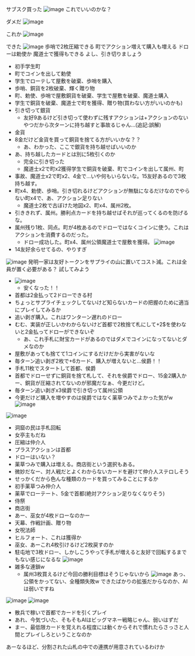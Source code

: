 
サブスク買った
![image](https://gyazo.com/03129c9ffe579f27553b2f827642a94a/thumb/1000)
これでいいのかな？

ダメだ
![image](https://gyazo.com/6da2bb268e9a55d042fd04de56c3c865/thumb/1000)

これか
![image](https://gyazo.com/ef6f5c69e717325c7ad014d6808eb0c6/thumb/1000)

できた
![image](https://gyazo.com/2b17a69b370153f3209c82da44329853/thumb/1000)
歩哨で2枚圧縮できる
町でアクション増えて購入も増える
ドローは勅使か
魔道士で獲得もできる
よし、引き切りましょう
- 初手学生町
- 町でコインを出して勅使
- 学生でローテして屋敷を破棄、歩哨を購入
- 歩哨、銅貨を2枚破棄、輝く贈り物
- 町、勅使、歩哨で屋敷銅貨を破棄、学生で屋敷を破棄、魔道士購入
- 学生で銅貨を破棄、魔道士で町を獲得、贈り物(買わない方がいいのかも)
- 引き切って銀貨
    - 友好9あるけど引き切って使わずに残すアクションは+アクションのないやつだから次ターンに持ち越すと事故るじゃん…(追記:誤解)
- 金貨
- 8金だけど金貨を買って銅貨を捨てる方がいいかな？？
    - あ、わかった、ここで銀貨を持ち越せばいいのか
- あ、持ち越したカードとは別に5枚引くのか
    - 完全に引き切った
    - 魔道士x2で町x2獲得学生で銅貨を破棄、町でコインを出して属州、町
- 事故、魔道士x2で町x2、4金で…いや何もいらないな。15友好あるので3枚持ち越す。
- 町x4、勅使、歩哨。引き切れるけどアクションが無駄になるだけなのでやらない町x4で、あ、アクション足りない
    - 魔道士2枚で古ぼけた地図x2、町x4、属州2枚。
- 引ききれず、属州。勝利点カードを持ち越せばそれが巡ってくるのを防げるな。
- 属州残り1枚、同点。町が4枚あるのでドローではなくコインに使う。これはアクションを消費するのだった。
    - ドロー成功した。町x4、属州公領魔道士で屋敷を獲得。
![image](https://gyazo.com/c1df5bbed79a52273698d219c7f29ea8/thumb/1000)
- 14友好余らせてるの、やりすぎ

![image](https://gyazo.com/400c91b131ee6b167b41836606b10e99/thumb/1000)
発明一家は友好トークンをサプライの山に置いてコスト減。これは全員が置く必要がある？
試してみよう
- ![image](https://gyazo.com/9ebe3c9b692ab0d2d142d04213e176a8/thumb/1000)
    - 安くなった！！
- 首都は2金払って2ドローできる村
- ちょっとサプライチェックしてないけど知らないカードの把握のために適当にプレイしてみるか
- 追い剥ぎ購入。これはワンターン遅れのドロー
- むむ、実装が正しいかわからないけど首都で2枚捨て札にして+2$を使わないと2金払ってドローができないぞ
    - あ、これ手札に財宝カードがあるのではダメでコインになってないとダメなのか
- 屋敷があっても捨てて1コインにするだけだから実害がないな
- 毎ターン追い剥ぎ2枚で+6カード、購入が増えないと…侯爵！！
- 手札11枚でスタートして首都、侯爵
- 首都でドローせずに銅貨を捨て札して、それを侯爵でドロー、15金2購入かー、銅貨が圧縮されてないのが邪魔だなぁ、今更だけど。
- 毎ターン追い剥ぎx3侯爵で引き切って属州公領
- 今更だけど購入を増やすのは侯爵ではなく薬草つみでよかった気がw
![image](https://gyazo.com/0479e1b063f603bfea630737e887c8b2/thumb/1000)

![image](https://gyazo.com/f4ae01f3e9ae0f1e69cc3c87c563e130/thumb/1000)
- 洞窟の民は手札回転
- 女亭主もだね
- 圧縮は仲介人
- プラスアクションは首都
- ドローはいない？
- 薬草つみで購入は増える。商店街という選択もある。
- 微妙だなー、対人戦だとよくわからないカードを避けて仲介人ステロしそう
- せっかくだから色んな種類のカードを買ってみることにするか
- 初手薬草つみ仲介人
- 薬草でローテート、5金で首都(絶対アクション足りなくなりそう)
- 侍祭
- 商店街
- あー、巫女が4枚ドローなのかー
- 天幕、作戦計画、贈り物
- 女呪法師
- ヒルフォート、これは獲得か
- 巫女、あーこれ4枚引けるけど2枚戻すのか
- 駐屯地で3枚ドロー、しかしこうやって手札が増えると友好で回転するまでもない感じになるな
![image](https://gyazo.com/d6c5e891d4aaa569913166e87e1f864a/thumb/1000)
- 雑多な連鎖w
    - 属州3枚買えるけど今回の勝利目標はそうじゃないから
![image](https://gyazo.com/9dc0873841559ef6e3aa4071cb33d7ae/thumb/1000)
あっ、公領をかってない、全種類失敗w
できたばかりの拡張だからなのか、AIは弱いですね

![image](https://gyazo.com/94e2dbfe69b9866da9be491dc1ba922e/thumb/1000)
![image](https://gyazo.com/c1292787a67b5b053d75cf6b49498d71/thumb/1000)
- 散兵で稼いで首都でカードを引くプレイ
- あれ、今気づいた、そもそもAIはビッグマネー戦略じゃん、弱いはずだ
- まー、最低限カードを覚えれる程度には動くからそれで慣れたらさっさと人間とプレイしろということなのか

あーなるほど、分割された山札の中での連携が用意されているわけか

